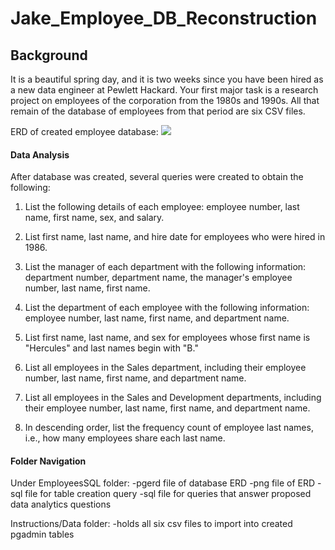 # Jake_Employee_DB_Reconstruction

## Background

It is a beautiful spring day, and it is two weeks since you have been hired as a new data engineer at Pewlett Hackard. Your first major task is a research project on employees of the corporation from the 1980s and 1990s. All that remain of the database of employees from that period are six CSV files.


ERD of created employee database:
<img src='./Employeessql/Output/bestandworst/top5%.png'></img>


#### Data Analysis

After database was created, several queries were created to obtain the following:

1. List the following details of each employee: employee number, last name, first name, sex, and salary.

2. List first name, last name, and hire date for employees who were hired in 1986.

3. List the manager of each department with the following information: department number, department name, the manager's employee number, last name, first name.

4. List the department of each employee with the following information: employee number, last name, first name, and department name.

5. List first name, last name, and sex for employees whose first name is "Hercules" and last names begin with "B."

6. List all employees in the Sales department, including their employee number, last name, first name, and department name.

7. List all employees in the Sales and Development departments, including their employee number, last name, first name, and department name.

8. In descending order, list the frequency count of employee last names, i.e., how many employees share each last name.



#### Folder Navigation

Under EmployeesSQL folder:
-pgerd file of database ERD
-png file of ERD
-sql file for table creation query
-sql file for queries that answer proposed data analytics questions


Instructions/Data folder:
-holds all six csv files to import into created pgadmin tables

